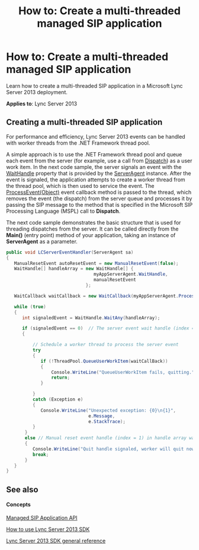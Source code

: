 ﻿---
title: 'How to: Create a multi-threaded managed SIP application'
TOCTitle: 'How to: Create a multi-threaded managed SIP application'
ms:assetid: ba79c6fe-f761-43df-9bac-c5453981c3f0
ms:mtpsurl: https://msdn.microsoft.com/en-us/library/Dn439081(v=office.15)
ms:contentKeyID: 57096238
ms.date: 07/24/2014
mtps_version: v=office.15
dev_langs:
- csharp
---

# How to: Create a multi-threaded managed SIP application

Learn how to create a multi-threaded SIP application in a Microsoft Lync Server 2013 deployment.


**Applies to**: Lync Server 2013

## Creating a multi-threaded SIP application

For performance and efficiency, Lync Server 2013 events can be handled with worker threads from the .NET Framework thread pool.

A simple approach is to use the .NET Framework thread pool and queue each event from the server (for example, use a call from [Dispatch](https://msdn.microsoft.com/en-us/library/hh364714\(v=office.15\))) as a user work item. In the next code sample, the server signals an event with the [WaitHandle](https://msdn.microsoft.com/en-us/library/jj265810\(v=office.15\)) property that is provided by the [ServerAgent](https://msdn.microsoft.com/en-us/library/jj266157\(v=office.15\)) instance. After the event is signaled, the application attempts to create a worker thread from the thread pool, which is then used to service the event. The [ProcessEvent(Object)](https://msdn.microsoft.com/en-us/library/jj265491\(v=office.15\)) event callback method is passed to the thread, which removes the event (the dispatch) from the server queue and processes it by passing the SIP message to the method that is specified in the Microsoft SIP Processing Language (MSPL) call to **Dispatch**.

The next code sample demonstrates the basic structure that is used for threading dispatches from the server. It can be called directly from the **Main()** (entry point) method of your application, taking an instance of **ServerAgent** as a parameter.

``` csharp
public void LCServerEventHandler(ServerAgent sa)
{
   ManualResetEvent autoResetEvent = new ManualResetEvent(false);
   WaitHandle[] handleArray = new WaitHandle[] {
                                 myAppServerAgent.WaitHandle,
                                 manualResetEvent
                              };

   WaitCallback waitCallback = new WaitCallback(myAppServerAgent.ProcessEvent);

   while (true)
   {
      int signaledEvent = WaitHandle.WaitAny(handleArray);

      if (signaledEvent == 0)  // The server event wait handle (index = 0) in handleArray was signaled
      {

          // Schedule a worker thread to process the server event
          try
          {
             if (!ThreadPool.QueueUserWorkItem(waitCallBack))
             {
                 Console.WriteLine("QueueUserWorkItem fails, quitting.");
                 return;
             }

          }
          catch (Exception e)
          {
             Console.WriteLine("Unexpected exception: {0}\n{1}",
                               e.Message,
                               e.StackTrace);
          }
       }
       else // Manual reset event handle (index = 1) in handle array was signaled
       {
          Console.WriteLine("Quit handle signaled, worker will quit now\n");
          break;
       }
   }
}
```

## See also

#### Concepts

[Managed SIP Application API](managed-sip-application-api.md)

[How to use Lync Server 2013 SDK](how-to-use-lync-server-2013-sdk.md)

[Lync Server 2013 SDK general reference](lync-server-2013-sdk-general-reference.md)

